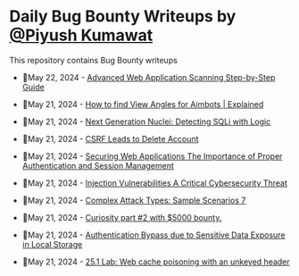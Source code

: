 # Daily Bug Bounty Writeups by [@Piyush Kumawat](https://twitter.com/piyush_supiy) 
This repository contains Bug Bounty writeups

<!-- BLOG-POST-LIST:START -->
 - 💯May 22, 2024 - [Advanced Web Application Scanning Step-by-Step Guide](https://0xm4r5h4l.medium.com/advanced-web-application-scanning-step-by-step-guide-4d59dff9c491?source=rss------bug_bounty-5) 

 - 💯May 21, 2024 - [How to find View Angles for Aimbots | Explained](https://medium.com/@yannik603/how-to-find-view-angles-for-aimbots-explained-f70c303a353c?source=rss------bug_bounty-5) 

 - 💯May 21, 2024 - [Next Generation Nuclei: Detecting SQLi with Logic](https://medium.com/@serhatcck/next-generation-nuclei-detecting-sqli-with-logic-05549c34885b?source=rss------bug_bounty-5) 

 - 💯May 21, 2024 - [CSRF Leads to Delete Account](https://medium.com/@happyjester80/csrf-leads-to-delete-account-241f2cf8950b?source=rss------bug_bounty-5) 

 - 💯May 21, 2024 - [Securing Web Applications The Importance of Proper Authentication and Session Management](https://medium.com/@Land2Cyber/securing-web-applications-the-importance-of-proper-authentication-and-session-management-da3cd0ec4468?source=rss------bug_bounty-5) 

 - 💯May 21, 2024 - [Injection Vulnerabilities A Critical Cybersecurity Threat](https://medium.com/@Land2Cyber/injection-vulnerabilities-a-critical-cybersecurity-threat-546c930dedc0?source=rss------bug_bounty-5) 

 - 💯May 21, 2024 - [Complex Attack Types: Sample Scenarios 7](https://medium.com/@brsdncr/complex-attack-types-sample-scenarios-7-9e7ad4454fe9?source=rss------bug_bounty-5) 

 - 💯May 21, 2024 - [Curiosity part #2 with $5000 bounty.](https://medium.com/@nanwinata/curiosity-part-2-with-5000-bounty-025536feced7?source=rss------bug_bounty-5) 

 - 💯May 21, 2024 - [Authentication Bypass due to Sensitive Data Exposure in Local Storage](https://medium.com/@kritikasingh06/authentication-bypass-due-to-sensitive-data-exposure-in-local-storage-8a706c798800?source=rss------bug_bounty-5) 

 - 💯May 21, 2024 - [25.1 Lab: Web cache poisoning with an unkeyed header](https://cyberw1ng.medium.com/25-1-lab-web-cache-poisoning-with-an-unkeyed-header-177f24f0538e?source=rss------bug_bounty-5) 
<!-- BLOG-POST-LIST:END -->
